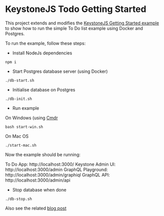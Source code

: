 # KeystoneJS Todo Getting Started

This project extends and modifies the [KeystoneJS Getting Started example](https://www.keystonejs.com/quick-start/) to show how to run the simple To Do list example using Docker and Postgres.

To run the example, follow these steps:

- Install NodeJs dependencies

```
npm i
```

- Start Postgres database server (using Docker)

```
./db-start.sh
```

- Initialise database on Postgres

```
./db-init.sh
```

- Run example

On Windows (using [Cmdr](https://cmder.net/)

```
bash start-win.sh
```

On Mac OS

```
./start-mac.sh
```

Now the example should be running:

To Do App:   http://localhost:3000/
Keystone Admin UI:   http://localhost:3000/admin
GraphQL Playground:  http://localhost:3000/admin/graphiql
GraphQL API:         http://localhost:3000/admin/api

- Stop database when done

```
./db-stop.sh
```

Also see the related [blog post](https://maxrohde.com/2020/02/23/keystonejs-5-quick-review/)